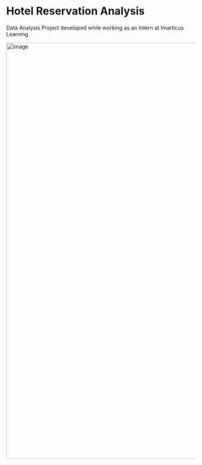 # Hotel Reservation Analysis
Data Analysis Project developed while working as an Intern at Imarticus Learning


<img width="1770" height="1107" alt="image" src="https://github.com/user-attachments/assets/922db00f-ad01-4468-8e8f-30d9fa7f45f1" />
